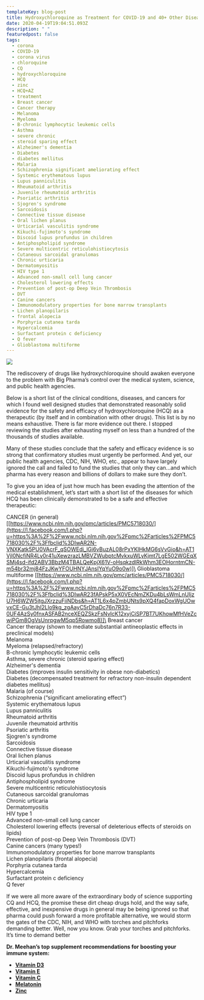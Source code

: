```yaml
---
templateKey: blog-post
title: Hydroxychloroquine as Treatment for COVID-19 and 40+ Other Diseases
date: 2020-04-19T19:04:51.093Z
description: " "
featuredpost: false
tags:
  - corona
  - COVID-19
  - corona virus
  - chloroquine
  - CQ
  - hydroxychloroquine
  - HCQ
  - zinc
  - HCQ+AZ
  - treatment
  - Breast cancer
  - Cancer therapy
  - Melanoma
  - Myeloma
  - B-chronic lymphocytic leukemic cells
  - Asthma
  - severe chronic
  - steroid sparing effect
  - Alzheimer's dementia
  - Diabetes
  - diabetes mellitus
  - Malaria
  - Schizophrenia significant ameliorating effect
  - Systemic erythematous lupus
  - Lupus panniculitis
  - Rheumatoid arthritis
  - Juvenile rheumatoid arthritis
  - Psoriatic arthritis
  - Sjogren's syndrome
  - Sarcoidosis
  - Connective tissue disease
  - Oral lichen planus
  - Urticarial vasculitis syndrome
  - Kikuchi-fujimoto's syndrome
  - Discoid lupus profundus in children
  - Antiphospholipid syndrome
  - Severe multicentric reticulohistiocytosis
  - Cutaneous sarcoidal granulomas
  - Chronic urticaria
  - Dermatomyositis
  - HIV type 1
  - Advanced non-small cell lung cancer
  - Cholesterol lowering effects
  - Prevention of post-op Deep Vein Thrombosis
  - DVT
  - Canine cancers
  - Immunomodulatory properties for bone marrow transplants
  - Lichen planopilaris
  - frontal alopecia
  - Porphyria cutanea tarda
  - Hypercalcemia
  - Surfactant protein c deficiency
  - Q fever
  - Glioblastoma multiforme
---
```

<!--StartFragment-->

![](/img/blog-pic.jpg)

The rediscovery of drugs like hydroxychloroquine should awaken everyone to the problem with Big Pharma’s control over the medical system, science, and public health agencies.

Below is a short list of the clinical conditions, diseases, and cancers for which I found well designed studies that demonstrated reasonably solid evidence for the safety and efficacy of hydroxychloroquine (HCQ) as a therapeutic (by itself and in combination with other drugs). This list is by no means exhaustive. There is far more evidence out there. I stopped reviewing the studies after exhausting myself on less than a hundred of the thousands of studies available.

Many of these studies conclude that the safety and efficacy evidence is so strong that confirmatory studies must urgently be performed. And yet, our public health agencies, CDC, NIH, WHO, etc., appear to have largely ignored the call and failed to fund the studies that only they can...and which pharma has every reason and billions of dollars to make sure they don’t.

To give you an idea of just how much has been evading the attention of the medical establishment, let’s start with a short list of the diseases for which HCQ has been clinically demonstrated to be a safe and effective therapeutic:

CANCER (in general) [[https://www.ncbi.nlm.nih.gov/pmc/articles/PMC5718030/](https://l.facebook.com/l.php?u=https%3A%2F%2Fwww.ncbi.nlm.nih.gov%2Fpmc%2Farticles%2FPMC5718030%2F%3Ffbclid%3DIwAR2N-VNXKatk5PU0VAcrF_qSOWEdi_lGi6vBuzAL08rPxYKlHkMG6sVvGio&h=AT1Vjl0NcfiNR4Ly0r41uXewzrazLMBVZWubptcMvkxuWLyKjmt7LgE502WGEqXSMj4sd-ifd2ABV3BbzM4TBALQeKpjX61V-oHsqkzdlRkWhm3EOHorntmCN-m54br32mj84FzJKwYFOUHNYJAnsIYqYuO9o0w)]\
Glioblastoma multiforme [[https://www.ncbi.nlm.nih.gov/pmc/articles/PMC5718030/](https://l.facebook.com/l.php?u=https%3A%2F%2Fwww.ncbi.nlm.nih.gov%2Fpmc%2Farticles%2FPMC5718030%2F%3Ffbclid%3DIwAR23fAPskP5xX0VEcNmZKDu4bLsWmLnUIjzU7H6WZW5jtgJXrzzuFiiNDbs&h=AT1L6x4pZmbUNts9pXQ4fapDoxWgUOwvxCE-Gu3tJhI2Llo9kg_zgAayC5rDhaDc76n7R33-0UF4AzSy0fnxASFAB2nceXEQZSkzFsNvIcK12xyjCiSP7BT7UKhowMfHVeZcwiPGm8OgVsUnrpgwM5qp5Rowmo8)]\
Breast cancer\
Cancer therapy (shown to mediate substantial antineoplastic effects in preclinical models)\
Melanoma\
Myeloma (relapsed/refractory)\
B-chronic lymphocytic leukemic cells\
Asthma, severe chronic (steroid sparing effect)\
Alzheimer's dementia\
Diabetes (improves insulin sensitivity in obese non-diabetics)\
Diabetes (decompensated treatment for refractory non-insulin dependent diabetes mellitus)\
Malaria (of course)\
Schizophrenia (“significant ameliorating effect”)\
Systemic erythematous lupus\
Lupus panniculitis\
Rheumatoid arthritis\
Juvenile rheumatoid arthritis\
Psoriatic arthritis\
Sjogren's syndrome\
Sarcoidosis\
Connective tissue disease\
Oral lichen planus\
Urticarial vasculitis syndrome\
Kikuchi-fujimoto's syndrome\
Discoid lupus profundus in children\
Antiphospholipid syndrome\
Severe multicentric reticulohistiocytosis\
Cutaneous sarcoidal granulomas\
Chronic urticaria\
Dermatomyositis\
HIV type 1\
Advanced non-small cell lung cancer\
Cholesterol lowering effects (reversal of deleterious effects of steroids on lipids)\
Prevention of post-op Deep Vein Thrombosis (DVT)\
Canine cancers (many types!)\
Immunomodulatory properties for bone marrow transplants\
Lichen planopilaris (frontal alopecia)\
Porphyria cutanea tarda\
Hypercalcemia\
Surfactant protein c deficiency\
Q fever

If we were all more aware of the extraordinary body of science supporting CQ and HCQ, the promise these dirt cheap drugs hold, and the way safe, effective, and inexpensive drugs in general may be being ignored so that pharma could push forward a more profitable alternative, we would storm the gates of the CDC, NIH, and WHO with torches and pitchforks demanding better. Well, now you know. Grab your torches and pitchforks. It’s time to demand better

<!--EndFragment-->



**Dr. Meehan’s top supplement recommendations for boosting your immune system:**

* **[Vitamin D3](https://meehanmd.ehealthpro.com/products/vitamin-d-complex-60-capsules)**
* **[Vitamin E](https://meehanmd.ehealthpro.com/products/annatto-e-300)**
* **[Vitamin C](https://meehanmd.ehealthpro.com/products/stellar-c-90-vegetarian-capsules)**
* **[Melatonin](https://meehanmd.ehealthpro.com/products/melatonin-3mg-60-capsules)**
* **[Zinc](https://meehanmd.ehealthpro.com/products/zinc-supreme-90-vegetarian-capsules)**